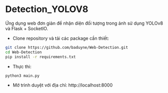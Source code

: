 # Detection_YOLOV8

Ứng dụng web đơn giản để nhận diện đối tượng trong ảnh sử dụng YOLOv8 và Flask + SocketIO.


- Clone repository và tải các package cần thiết:
```bash
git clone https://github.com/baduyne/Web-Detection.git
cd Web-Detection
pip install -r requirements.txt
```

- Thực thi: 
```bash
python3 main.py
```

- Mở trình duyệt với địa chỉ:
http://localhost:8000
